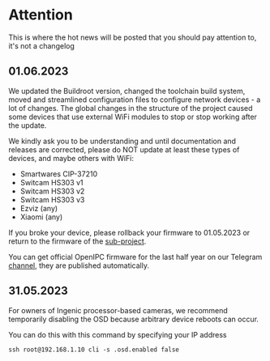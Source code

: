 Attention
=========

This is where the hot news will be posted that you should pay attention to, it's not a changelog


## 01.06.2023

We updated the Buildroot version, changed the toolchain build system, moved and streamlined configuration files to configure network devices - a lot of changes.
The global changes in the structure of the project caused some devices that use external WiFi modules to stop or stop working after the update.

We kindly ask you to be understanding and until documentation and releases are corrected, please do NOT update at least these types of devices, and maybe others with WiFi:

* Smartwares CIP-37210
* Switcam HS303 v1
* Switcam HS303 v2
* Switcam HS303 v3
* Ezviz (any)
* Xiaomi (any)

If you broke your device, please rollback your firmware to 01.05.2023 or return to the firmware of the [sub-project](https://github.com/topics/device-openipc).

You can get official OpenIPC firmware for the last half year on our Telegram [channel](https://t.me/openipc_dev), they are published automatically.


## 31.05.2023

For owners of Ingenic processor-based cameras, we recommend temporarily disabling the OSD because arbitrary device reboots can occur.

You can do this with this command by specifying your IP address

```
ssh root@192.168.1.10 cli -s .osd.enabled false
```
